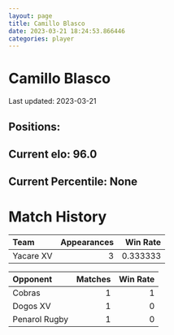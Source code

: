 ```yaml
---  
layout: page  
title: Camillo Blasco  
date: 2023-03-21 18:24:53.866446  
categories: player  
---
```

# Camillo Blasco


Last updated: 2023-03-21
## Positions: 

## Current elo: 96.0

## Current Percentile: None

# Match History


| Team      |   Appearances |   Win Rate |
|:----------|--------------:|-----------:|
| Yacare XV |             3 |   0.333333 |

| Opponent      |   Matches |   Win Rate |
|:--------------|----------:|-----------:|
| Cobras        |         1 |          1 |
| Dogos XV      |         1 |          0 |
| Penarol Rugby |         1 |          0 |